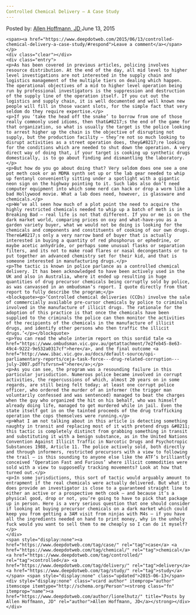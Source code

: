 ```yaml
---
Controlled Chemical Delivery – A Case Study
---
```

<article class="post-listing post-8628 post type-post status-publish format-standard has-post-thumbnail hentry category-deepdot-news tag-case tag-chemical tag-controlled tag-delivery tag-study">
    <div class="post-inner">
        <span>Posted by: <a href="https://www.deepdotweb.com/author/lionelhutz/" title="">Allen Hoffmann, JD </a></span>
    <span>June 13, 2015</span>
    
    <span><a href="https://www.deepdotweb.com/2015/06/13/controlled-chemical-delivery-a-case-study/#respond">Leave a comment</a></span>
    </p>
    <div class="clear"></div>
    <div class="entry">
    <p>As has been covered in previous articles, policing involves resource distribution. At the end of the day, all mid level to higher level investigations are not interested in the supply chain and logistics management of the multiple tiers on dealing which happen. The operational objectives of a mid to higher level operation being run by professional investigators is the suppression and destruction of the supply line of the operation itself. If you cut out the logistics and supply chain, it is well documented and well known new people will fill in those vacant slots, for the simple fact that very seldom do they require expertise.</p>
    <p>If you ‘take the head off the snake’ to borrow from one of those really commonly used idioms, then that&#8217;s the end of the game for that organization, so what is usually the target is the police looking to arrest higher up the chain is the objective of disrupting not supply, but the production facility – they’re not so much looking to disrupt activities as a street operation does, they&#8217;re looking for the conditions which are needed to shut down the operation. A very direct way of doing that, if your target is cooking up synthetic drugs domestically, is to go about finding and dismantling the laboratory.</p>
    <p>But how do you go about doing that? Very seldom does one see a one pot meth cook or an MDMA synth set up or the lab gear needed to whip up fentanyl conveniently sitting under a spotlight with a gigantic neon sign on the highway pointing to it. Such labs also don’t need computer equipment into which some nerd can hack or drop a worm like a bad Hollywood movie. What a lab does need, however, is glassware and chemicals.</p>
    <p>We’ve all seen how much of a plot point the need to acquire the highly restricted chemicals needed to whip up a batch of meth is in Breaking Bad – real life is not that different. If you or me is on the dark market world, comparing prices on oxy and what-have-you as a garden variety buyer, what we would not be doing is looking for the chemicals and components and constituents of cooking of our own drugs. There&#8217;s only a very narrow band of buyer that is actually interested in buying a quantity of red phosphorus or ephedrine, or maybe acetic anhydride, or perhaps some unusual flasks or separation filters, and its not to make road flares or nasal decongestants or to put together an advanced chemistry set for their kid, and that is someone interested in manufacturing drugs.</p>
    <p>The tactic is known in police parlance as a controlled chemical delivery. It has been acknowledged to have been actively used in the UK and also in Australia, where it ended up resulting in huge quantities of drug precursor chemicals being corruptly sold by police, as was canvassed in an ombudsman’s report. I quote directly from that report to fully describe the program;</p>
    <blockquote><p>‘Controlled chemical deliveries (CCDs) involve the sale of commercially available pre-cursor chemicals by police to criminals involved in the manufacture of illicit drugs. The rationale for the adoption of this practice is that once the chemicals have been supplied to the criminals the police can then monitor the activities of the recipients of the chemicals in the manufacture of illicit drugs, and identify other persons who then traffic the illicit drugs.’</p></blockquote>
    <p>You can read the whole interim report on this sordid tale <a href="https://www.ombudsman.vic.gov.au/getattachment/7e2feb45-8e63-49c4-9222-9e532a0317cf">here</a>, and the final outcome <a href="http://www.ibac.vic.gov.au/docs/default-source/opi-parliamentary-reports/ceja-task-force---drug-related-corruption---july-2007.pdf?sfvrsn=4">here</a>;</p>
    <p>As you can see, the program was a resounding failure in this particular jurisdiction. Numerous police became involved in corrupt activities, the repercussions of which, almost 20 years on in some regards, are still being felt today; at least one corrupt police officer, who ordered the murder of an informer (the trigger man voluntarily confessed and was sentenced) managed to beat the charges when the guy who organized the hit on his behalf, who was himself already doing life, managed to get murdered while in jail. Even the state itself got in on the tainted proceeds of the drug trafficking operation the cops themselves were running.</p>
    <p>What I am not talking about in this article is detecting something naughty in transit and replacing most of it with pretend drugs &#8211; this tactic is completely distinct from grabbing something in transit and substituting it with a benign substance, as in the United Nations Convention Against Illicit Traffic in Narcotic Drugs and Psychotropic Substances 1988, Article 11. The police actively sold, both directly and through informers, restricted precursors with a view to following the trail – is this sounding to anyone else like the ATF’s brilliantly conceived ‘Operation Fast and Furious’ where illicit commodities were sold with a view to supposedly tracking movements? Look at how that turned out.</p>
    <p>In some jurisdictions, this sort of tactic would arguably amount to entrapment if the real chemicals were actually delivered. But what it does provide an investigator is close to a guaranteed straight line to either an active or a prospective meth cook – and because it’s a physical good, drop or not, you’re going to have to pick that package up in person. Here is a very serious question that one should consider if looking at buying precursor chemicals on a dark market which could keep you from getting a 3AM visit from ninjas with M4s – if you have all the ingredients needed on hand to print money, why in the unholy fuck would you want to sell them to me cheaply so I can do it myself?</p>
    </div>
    <span style="display:none"><a href="https://www.deepdotweb.com/tag/case/" rel="tag">case</a> <a href="https://www.deepdotweb.com/tag/chemical/" rel="tag">chemical</a> <a href="https://www.deepdotweb.com/tag/controlled/" rel="tag">controlled</a> <a href="https://www.deepdotweb.com/tag/delivery/" rel="tag">delivery</a> <a href="https://www.deepdotweb.com/tag/study/" rel="tag">study</a></span> <span style="display:none" class="updated">2015-06-13</span>
    <div style="display:none" class="vcard author" itemprop="author" itemscope itemtype="http://schema.org/Person"><strong class="fn" itemprop="name"><a href="https://www.deepdotweb.com/author/lionelhutz/" title="Posts by Allen Hoffmann, JD" rel="author">Allen Hoffmann, JD</a></strong></div>
    </div>
</article>


